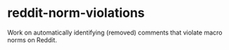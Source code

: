 # reddit-norm-violations
Work on automatically identifying (removed) comments that violate macro norms on Reddit.
